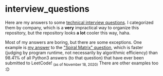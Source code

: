 # interview_questions

Here are my answers to some [technical interview questions](https://en.wikipedia.org/wiki/Coding_interview). I categorized them by company, which is a **very** impractical way to organize this repository, but the repository looks **a lot** cooler this way, haha.

Most of my answers are boring, but there are some exceptions. One example is [my answer](https://github.com/numdar335/interview_questions/blob/main/Facebook/leetcode_0054.py) to the ["Spiral Matrix" question](https://leetcode.com/problems/spiral-matrix/), which is faster (judging by program runtime, not necessarily by algorithmic efficiency) than 98.41% of all Python3 answers (to that question) that have ever been submitted to LeetCode! <sub>(as of November 18, 2020)</sub> There are other examples too :D
